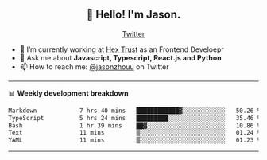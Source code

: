 <h2 align="center">👋 Hello! I'm Jason.</h2>
<p align="center">
  <a href="https://twitter.com/jasonzhouu">Twitter</a>
</p>


- 🔭 I’m currently working at [Hex Trust](https://hextrust.com/) as an Frontend Develoepr
- 💬 Ask me about **Javascript, Typescript, React.js and Python**
- 📫 How to reach me: [@jasonzhouu](https://twitter.com/jasonzhouu) on Twitter

-------

📊 **Weekly development breakdown**
<!--START_SECTION:waka-->

```txt
Markdown            7 hrs 40 mins   ████████████▓░░░░░░░░░░░░   50.26 %
TypeScript          5 hrs 24 mins   █████████░░░░░░░░░░░░░░░░   35.46 %
Bash                1 hr 39 mins    ██▓░░░░░░░░░░░░░░░░░░░░░░   10.86 %
Text                11 mins         ▒░░░░░░░░░░░░░░░░░░░░░░░░   01.24 %
YAML                11 mins         ▒░░░░░░░░░░░░░░░░░░░░░░░░   01.23 %
```

<!--END_SECTION:waka-->

-------
